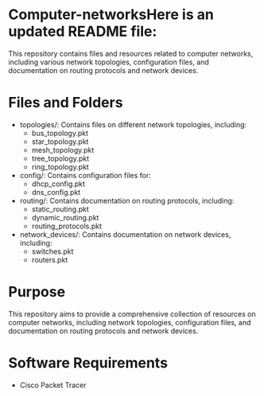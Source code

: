 # Computer-networksHere is an updated README file:

This repository contains files and resources related to computer networks, including various network topologies, configuration files, and documentation on routing protocols and network devices.

# Files and Folders
- topologies/: Contains files on different network topologies, including:
    - bus_topology.pkt
    - star_topology.pkt
    - mesh_topology.pkt
    - tree_topology.pkt
    - ring_topology.pkt
- config/: Contains configuration files for:
    - dhcp_config.pkt
    - dns_config.pkt
- routing/: Contains documentation on routing protocols, including:
    - static_routing.pkt
    - dynamic_routing.pkt
    - routing_protocols.pkt
- network_devices/: Contains documentation on network devices, including:
    - switches.pkt
    - routers.pkt

# Purpose
This repository aims to provide a comprehensive collection of resources on computer networks, including network topologies, configuration files, and documentation on routing protocols and network devices.

# Software Requirements
- Cisco Packet Tracer

